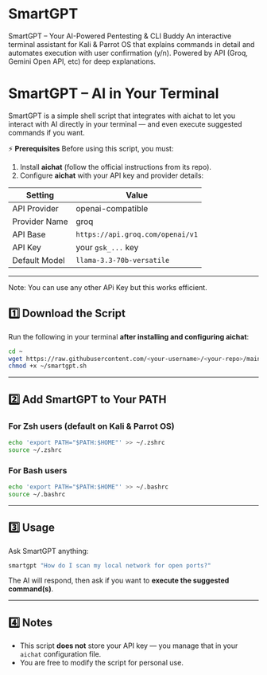 # SmartGPT
SmartGPT – Your AI-Powered Pentesting &amp; CLI Buddy An interactive terminal assistant for Kali &amp; Parrot OS that explains commands in detail and automates execution with user confirmation (y/n). Powered by  API (Groq, Gemini Open API, etc) for deep explanations.

# SmartGPT – AI in Your Terminal

SmartGPT is a simple shell script that integrates with aichat to let you interact with AI directly in your terminal — and even execute suggested commands if you want.

⚡ **Prerequisites**
Before using this script, you must:

1. Install **aichat** (follow the official instructions from its repo).
2. Configure **aichat** with your API key and provider details:

| Setting       | Value                            |
| ------------- | -------------------------------- |
| API Provider  | openai-compatible                |
| Provider Name | groq                             |
| API Base      | `https://api.groq.com/openai/v1` |
| API Key       | your `gsk_...` key               |
| Default Model | `llama-3.3-70b-versatile`        |

---
Note: You can use any other APi Key but this works efficient.

## 1️⃣ Download the Script

Run the following in your terminal **after installing and configuring aichat**:

```bash
cd ~
wget https://raw.githubusercontent.com/<your-username>/<your-repo>/main/smartgpt.sh
chmod +x ~/smartgpt.sh
```

---

## 2️⃣ Add SmartGPT to Your PATH

### For **Zsh** users (default on Kali & Parrot OS)

```bash
echo 'export PATH="$PATH:$HOME"' >> ~/.zshrc
source ~/.zshrc
```

### For **Bash** users

```bash
echo 'export PATH="$PATH:$HOME"' >> ~/.bashrc
source ~/.bashrc
```

---

## 3️⃣ Usage

Ask SmartGPT anything:

```bash
smartgpt "How do I scan my local network for open ports?"
```

The AI will respond, then ask if you want to **execute the suggested command(s)**.

---

## 4️⃣ Notes

* This script **does not** store your API key — you manage that in your `aichat` configuration file.
* You are free to modify the script for personal use.

